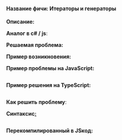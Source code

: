 #### **Название фичи: Итераторы и генераторы**

**Описание:**

  
**Аналог в c\# / js**: 

**Решаемая проблема:**



**Пример возникновения:**



**Пример проблемы на JavaScript:**

```js

```

**Пример решения на TypeScript:**

```js

```

**Как решить проблему**:



**Синтаксис**[**:**](https://citifox.ru/event/adidas-dance-battle/)

```js

```

**Перекомпилированный в JSкод:**

```js

```



